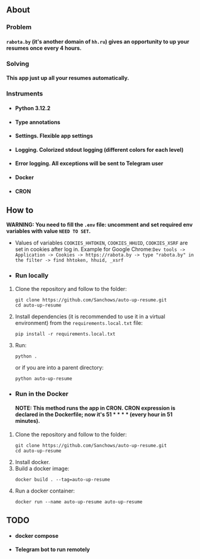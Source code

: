 ## About
### Problem
#### `rabota.by` (it's another domain of `hh.ru`) gives an opportunity to up your resumes once every 4 hours.
### Solving
#### This app just up all your resumes automatically.
### Instruments
- #### Python 3.12.2
- #### Type annotations
- #### Settings. Flexible app settings
- #### Logging. Colorized stdout logging (different colors for each level)
- #### Error logging. All exceptions will be sent to Telegram user
- #### Docker
- #### CRON
## How to
**WARNING: You need to fill the `.env` file: uncomment and set required env variables with value `NEED TO SET`.**
- Values of variables `COOKIES_HHTOKEN`, `COOKIES_HHUID`, `COOKIES_XSRF` are set in cookies after log in. 
Example for Google Chrome:`Dev tools -> Application -> Cookies -> https://rabota.by -> type "rabota.by" in the filter -> find hhtoken, hhuid, _xsrf` 
- ### Run locally
1. Clone the repository and follow to the folder:
    ```shell
    git clone https://github.com/Sanchows/auto-up-resume.git
    cd auto-up-resume
    ```
2. Install dependencies (it is recommended to use it in a virtual environment) from the `requirements.local.txt` file:
    ```shell
    pip install -r requirements.local.txt
    ```
3. Run:
   ```shell
   python .
   ```
   or if you are into a parent directory:
   ```shell
   python auto-up-resume
   ```
- ### Run in the Docker
   #### NOTE: This method runs the app in CRON. CRON expression is declared in the Dockerfile; now it's 51 * * * * (every hour in 51 minutes).
1. Clone the repository and follow to the folder:
    ```shell
    git clone https://github.com/Sanchows/auto-up-resume.git
    cd auto-up-resume
    ```
2. Install docker.
3. Build a docker image:
   ```shell
   docker build . --tag=auto-up-resume
   ```
4. Run a docker container:
   ```shell
   docker run --name auto-up-resume auto-up-resume
   ```
## TODO
- #### docker compose
- #### Telegram bot to run remotely